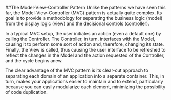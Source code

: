 ##The Model-View-Controller Pattern
Unlike the patterns we have seen this far, the Model-View-Controller (MVC)
pattern is actually quite complex. Its goal is to provide a methodology for
separating the business logic (model) from the display logic (view) and the
decisional controls (controller).

In a typical MVC setup, the user initiates an action (even a default one) by
calling the Controller. The Controller, in turn, interfaces with the Model,
causing it to perform some sort of action and, therefore, changing its state.
Finally, the View is called, thus causing the user interface to be refreshed to
reflect the changes in the Model and the action requested of the Controller,
and the cycle begins anew.

The clear advantage of the MVC pattern is its clear-cut approach to separating
each domain of an application into a separate container. This, in turn, makes
your applications easier to maintain and to extend, particularly because
you can easily modularize each element, minimizing the possibility of code
duplication.
